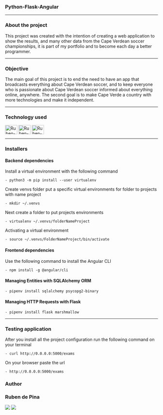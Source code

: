 <h3>Python-Flask-Angular</h3>
<hr>

<h3>About the project</h3>
<p>This project was created with the intention of creating a web application to show the results, and many other data from the Cape Verdean soccer championships, it is part of my portfolio and to become each day a better programmer.</p>
<hr>

<h3>Objective</h3>
<p>The main goal of this project is to end the need to have an app that broadcasts everything about Cape Verdean soccer, and to keep everyone who is passionate about Cape Verdean soccer informed about everything online, anywhere.
The second goal is to make Cape Verde a country with more technologies and make it independent.</p>
<hr>

<h3>Technology used</h3>
<p><div style="display: inline_block">
    <img align="center" alt=Ruben-python height="30" width="40" src="https://cdn.jsdelivr.net/gh/devicons/devicon/icons/python/python-original-wordmark.svg">
    <img align="center" alt=Ruben-flask height="30" width="40" src="https://cdn.jsdelivr.net/gh/devicons/devicon/icons/flask/flask-original-wordmark.svg">
    <img align="center" alt=Ruben-angular height="30" width="40" src="https://cdn.jsdelivr.net/gh/devicons/devicon/icons/angularjs/angularjs-original.svg">
</div></p>
<hr>

<h3>Installers</h3>
<h4>Backend dependencies</h4>
<p>Install a virtual environment with the following command</p>

    - python3 -m pip install --user virtualenv

<p>Create venvs folder put a specific virtual environments for folder to projects with name project</p>

    - mkdir ~/.venvs

<p>Next create a folder to put projects environments</p>

    - virtualenv ~/.venvs/folderNameProject

<p>Activating a virtual environment</p>

    - source ~/.venvs/FolderNameProject/bin/activate

<h4>Frontend dependencies</h4>
<p>Use the following command to install the Angular CLI</p>

    - npm install -g @angular/cli

<h4>Managing Entities with SQLAlchemy ORM</h4>

    - pipenv install sqlalchemy psycopg2-binary

<h4>Managing HTTP Requests with Flask</h4>

    - pipenv install flask marshmallow
<hr>

<h3>Testing application</h3>
<p>After you install all the project configuration run the following command on your terminal</p>
    
    - curl http://0.0.0.0:5000/exams

<p>On your browser paste the url</p>

    - http://0.0.0.0:5000/exams

<h3>Author</h3>
<h3>Ruben de Pina</h4>
<p><div>
    <a href="mailto: rubenpina758@gmail.com"><img src="https://img.shields.io/badge/-Gmail-%23333?style=for-the-badge&logo=gmail&logoColor=white" target="_blank"></a>
    <a href="https://www.linkedin.com/in/ruben-pina-3851b4235/" target="_blank"><img src="https://img.shields.io/badge/-LinkedIn-%230077B5?style=for-the-badge&logo=linkedin&logoColor=white" target="_blank"></a> 
</div></p>